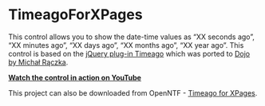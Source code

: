 TimeagoForXPages
================

This control allows you to show the date-time values as “XX seconds ago”, “XX minutes ago”, “XX days ago”, “XX months ago”, “XX year ago”. This control is based on the [jQuery plug-in Timeago](http://timeago.yarp.com/) which was ported to [Dojo by Michał Rączka](https://github.com/michaloo/dojo-timeago). 
 
**[Watch the control in action on YouTube](http://www.youtube.com/watch?v=8Rxn9zBOI-Y)**

This project can also be downloaded from OpenNTF - [Timeago for XPages](http://www.openntf.org/internal/home.nsf/project.xsp?action=openDocument&name=Timeago%20for%20XPages).
